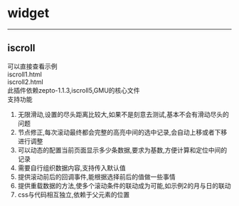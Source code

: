 # widget #


----------

## iscroll ##
可以直接查看示例  
    iscroll1.html  
	iscroll2.html  
此插件依赖zepto-1.1.3,iscroll5,GMU的核心文件  
支持功能  
1. 无限滑动,设置的尽头距离比较大,如果不是刻意去测试,基本不会有滑动尽头的问题  
2. 节点修正,每次滚动最终都会完整的高亮中间的选中记录,会自动上移或者下移进行调整  
3. 可以动态的配置当前页面显示多少条数据,要求为基数,方便计算和定位中间的记录  
4. 需要自行组织数据内容,支持传入默认值  
5. 提供滚动前后的回调事件,能根据选择前后的值做一些事情  
6. 提供重载数据的方法,使多个滚动条件的联动成为可能,如示例2的月与日的联动  
7. css与代码相互独立,依赖于父元素的位置  
